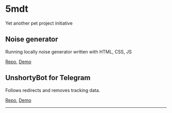 # 5mdt

Yet another pet project initiative

## Noise generator

Running locally noise generator written with HTML, CSS, JS

[Repo](https://github.com/5mdt/noise), [Demo](https://5mdt.github.io/noise/)

## UnshortyBot for Telegram

Follows redirects and removes tracking data.

[Repo](https://github.com/5mdt/unshortybot), [Demo](https://t.me/unshortybot)

---
